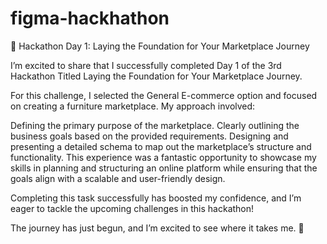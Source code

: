 # figma-hackhathon
 


🎉 Hackathon Day 1: Laying the Foundation for Your Marketplace Journey

I’m excited to share that I successfully completed Day 1 of the 3rd Hackathon Titled Laying the Foundation for Your Marketplace Journey.

For this challenge, I selected the General E-commerce option and focused on creating a furniture marketplace. My approach involved:

Defining the primary purpose of the marketplace.
Clearly outlining the business goals based on the provided requirements.
Designing and presenting a detailed schema to map out the marketplace’s structure and functionality.
This experience was a fantastic opportunity to showcase my skills in planning and structuring an online platform while ensuring that the goals align with a scalable and user-friendly design.

Completing this task successfully has boosted my confidence, and I’m eager to tackle the upcoming challenges in this hackathon!

The journey has just begun, and I’m excited to see where it takes me. 🚀
